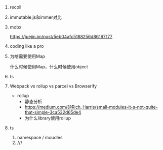 1. recoil

2. immutable.js和immer对比

3. mobx

   https://juejin.im/post/5eb04afc5188256d86197177

4. coding like a pro

5. 为啥需要使用Map

   什么时候使用Map，什么时候使用object

7. ts

7. Webpack vs rollup vs parcel vs Browserify

   * rollup
     * 静态分析
     * https://medium.com/@Rich_Harris/small-modules-it-s-not-quite-that-simple-3ca532d65de4
     * 为什么library使用rollup
   
8. ts

   1. namespace / moudles 
   2. ///

